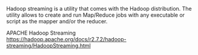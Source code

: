 Hadoop streaming is a utility that comes with the Hadoop distribution.
The utility allows to create and run Map/Reduce jobs with any executable or script as the mapper and/or the reducer.

APACHE Hadoop Streaming   
https://hadoop.apache.org/docs/r2.7.2/hadoop-streaming/HadoopStreaming.html   
